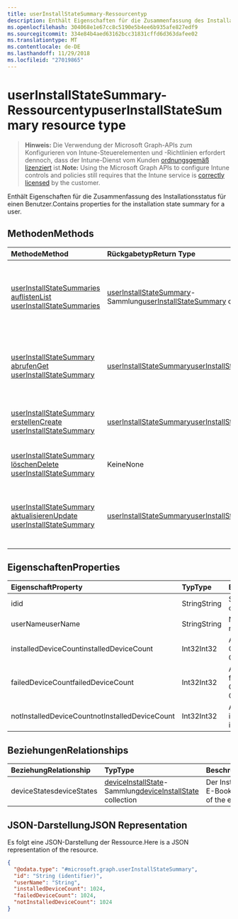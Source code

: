 ```yaml
---
title: userInstallStateSummary-Ressourcentyp
description: Enthält Eigenschaften für die Zusammenfassung des Installationsstatus für einen Benutzer.
ms.openlocfilehash: 304068e1e67cc8c5190e5b4ee6b935afe827edf9
ms.sourcegitcommit: 334e84b4aed63162bcc31831cffd6d363dafee02
ms.translationtype: MT
ms.contentlocale: de-DE
ms.lasthandoff: 11/29/2018
ms.locfileid: "27019865"
---
```

# <a name="userinstallstatesummary-resource-type"></a><span data-ttu-id="19dbc-103">userInstallStateSummary-Ressourcentyp</span><span class="sxs-lookup"><span data-stu-id="19dbc-103">userInstallStateSummary resource type</span></span>

> <span data-ttu-id="19dbc-104">**Hinweis:** Die Verwendung der Microsoft Graph-APIs zum Konfigurieren von Intune-Steuerelementen und -Richtlinien erfordert dennoch, dass der Intune-Dienst vom Kunden [ordnungsgemäß lizenziert](https://go.microsoft.com/fwlink/?linkid=839381) ist.</span><span class="sxs-lookup"><span data-stu-id="19dbc-104">**Note:** Using the Microsoft Graph APIs to configure Intune controls and policies still requires that the Intune service is [correctly licensed](https://go.microsoft.com/fwlink/?linkid=839381) by the customer.</span></span>

<span data-ttu-id="19dbc-105">Enthält Eigenschaften für die Zusammenfassung des Installationsstatus für einen Benutzer.</span><span class="sxs-lookup"><span data-stu-id="19dbc-105">Contains properties for the installation state summary for a user.</span></span>
## <a name="methods"></a><span data-ttu-id="19dbc-106">Methoden</span><span class="sxs-lookup"><span data-stu-id="19dbc-106">Methods</span></span>
|<span data-ttu-id="19dbc-107">Methode</span><span class="sxs-lookup"><span data-stu-id="19dbc-107">Method</span></span>|<span data-ttu-id="19dbc-108">Rückgabetyp</span><span class="sxs-lookup"><span data-stu-id="19dbc-108">Return Type</span></span>|<span data-ttu-id="19dbc-109">Beschreibung</span><span class="sxs-lookup"><span data-stu-id="19dbc-109">Description</span></span>|
|:---|:---|:---|
|[<span data-ttu-id="19dbc-110">userInstallStateSummaries auflisten</span><span class="sxs-lookup"><span data-stu-id="19dbc-110">List userInstallStateSummaries</span></span>](../api/intune-books-userinstallstatesummary-list.md)|<span data-ttu-id="19dbc-111">[userInstallStateSummary](../resources/intune-books-userinstallstatesummary.md)-Sammlung</span><span class="sxs-lookup"><span data-stu-id="19dbc-111">[userInstallStateSummary](../resources/intune-books-userinstallstatesummary.md) collection</span></span>|<span data-ttu-id="19dbc-112">Auflisten von Eigenschaften und Beziehungen der [userInstallStateSummary](../resources/intune-books-userinstallstatesummary.md)-Objekte.</span><span class="sxs-lookup"><span data-stu-id="19dbc-112">List properties and relationships of the [userInstallStateSummary](../resources/intune-books-userinstallstatesummary.md) objects.</span></span>|
|[<span data-ttu-id="19dbc-113">userInstallStateSummary abrufen</span><span class="sxs-lookup"><span data-stu-id="19dbc-113">Get userInstallStateSummary</span></span>](../api/intune-books-userinstallstatesummary-get.md)|[<span data-ttu-id="19dbc-114">userInstallStateSummary</span><span class="sxs-lookup"><span data-stu-id="19dbc-114">userInstallStateSummary</span></span>](../resources/intune-books-userinstallstatesummary.md)|<span data-ttu-id="19dbc-115">Lesen von Eigenschaften und Beziehungen des [userInstallStateSummary](../resources/intune-books-userinstallstatesummary.md)-Objekts.</span><span class="sxs-lookup"><span data-stu-id="19dbc-115">Read properties and relationships of the [userInstallStateSummary](../resources/intune-books-userinstallstatesummary.md) object.</span></span>|
|[<span data-ttu-id="19dbc-116">userInstallStateSummary erstellen</span><span class="sxs-lookup"><span data-stu-id="19dbc-116">Create userInstallStateSummary</span></span>](../api/intune-books-userinstallstatesummary-create.md)|[<span data-ttu-id="19dbc-117">userInstallStateSummary</span><span class="sxs-lookup"><span data-stu-id="19dbc-117">userInstallStateSummary</span></span>](../resources/intune-books-userinstallstatesummary.md)|<span data-ttu-id="19dbc-118">Erstellen eines neuen [userInstallStateSummary](../resources/intune-books-userinstallstatesummary.md)-Objekts.</span><span class="sxs-lookup"><span data-stu-id="19dbc-118">Create a new [userInstallStateSummary](../resources/intune-books-userinstallstatesummary.md) object.</span></span>|
|[<span data-ttu-id="19dbc-119">userInstallStateSummary löschen</span><span class="sxs-lookup"><span data-stu-id="19dbc-119">Delete userInstallStateSummary</span></span>](../api/intune-books-userinstallstatesummary-delete.md)|<span data-ttu-id="19dbc-120">Keine</span><span class="sxs-lookup"><span data-stu-id="19dbc-120">None</span></span>|<span data-ttu-id="19dbc-121">Löscht ein [UserInstallStateSummary](../resources/intune-books-userinstallstatesummary.md)-Objekt.</span><span class="sxs-lookup"><span data-stu-id="19dbc-121">Deletes a [userInstallStateSummary](../resources/intune-books-userinstallstatesummary.md).</span></span>|
|[<span data-ttu-id="19dbc-122">userInstallStateSummary aktualisieren</span><span class="sxs-lookup"><span data-stu-id="19dbc-122">Update userInstallStateSummary</span></span>](../api/intune-books-userinstallstatesummary-update.md)|[<span data-ttu-id="19dbc-123">userInstallStateSummary</span><span class="sxs-lookup"><span data-stu-id="19dbc-123">userInstallStateSummary</span></span>](../resources/intune-books-userinstallstatesummary.md)|<span data-ttu-id="19dbc-124">Aktualisieren der Eigenschaften eines [userInstallStateSummary](../resources/intune-books-userinstallstatesummary.md)-Objekts.</span><span class="sxs-lookup"><span data-stu-id="19dbc-124">Update the properties of a [userInstallStateSummary](../resources/intune-books-userinstallstatesummary.md) object.</span></span>|

## <a name="properties"></a><span data-ttu-id="19dbc-125">Eigenschaften</span><span class="sxs-lookup"><span data-stu-id="19dbc-125">Properties</span></span>
|<span data-ttu-id="19dbc-126">Eigenschaft</span><span class="sxs-lookup"><span data-stu-id="19dbc-126">Property</span></span>|<span data-ttu-id="19dbc-127">Typ</span><span class="sxs-lookup"><span data-stu-id="19dbc-127">Type</span></span>|<span data-ttu-id="19dbc-128">Beschreibung</span><span class="sxs-lookup"><span data-stu-id="19dbc-128">Description</span></span>|
|:---|:---|:---|
|<span data-ttu-id="19dbc-129">id</span><span class="sxs-lookup"><span data-stu-id="19dbc-129">id</span></span>|<span data-ttu-id="19dbc-130">String</span><span class="sxs-lookup"><span data-stu-id="19dbc-130">String</span></span>|<span data-ttu-id="19dbc-131">Schlüssel der Entität</span><span class="sxs-lookup"><span data-stu-id="19dbc-131">Key of the entity.</span></span>|
|<span data-ttu-id="19dbc-132">userName</span><span class="sxs-lookup"><span data-stu-id="19dbc-132">userName</span></span>|<span data-ttu-id="19dbc-133">String</span><span class="sxs-lookup"><span data-stu-id="19dbc-133">String</span></span>|<span data-ttu-id="19dbc-134">Name des Benutzers</span><span class="sxs-lookup"><span data-stu-id="19dbc-134">User name.</span></span>|
|<span data-ttu-id="19dbc-135">installedDeviceCount</span><span class="sxs-lookup"><span data-stu-id="19dbc-135">installedDeviceCount</span></span>|<span data-ttu-id="19dbc-136">Int32</span><span class="sxs-lookup"><span data-stu-id="19dbc-136">Int32</span></span>|<span data-ttu-id="19dbc-137">Anzahl der installierten Geräte</span><span class="sxs-lookup"><span data-stu-id="19dbc-137">Installed Device Count.</span></span>|
|<span data-ttu-id="19dbc-138">failedDeviceCount</span><span class="sxs-lookup"><span data-stu-id="19dbc-138">failedDeviceCount</span></span>|<span data-ttu-id="19dbc-139">Int32</span><span class="sxs-lookup"><span data-stu-id="19dbc-139">Int32</span></span>|<span data-ttu-id="19dbc-140">Anzahl der fehlgeschlagenen Geräte</span><span class="sxs-lookup"><span data-stu-id="19dbc-140">Failed Device Count.</span></span>|
|<span data-ttu-id="19dbc-141">notInstalledDeviceCount</span><span class="sxs-lookup"><span data-stu-id="19dbc-141">notInstalledDeviceCount</span></span>|<span data-ttu-id="19dbc-142">Int32</span><span class="sxs-lookup"><span data-stu-id="19dbc-142">Int32</span></span>|<span data-ttu-id="19dbc-143">Anzahl der nicht installierten Geräte</span><span class="sxs-lookup"><span data-stu-id="19dbc-143">Not installed device count.</span></span>|

## <a name="relationships"></a><span data-ttu-id="19dbc-144">Beziehungen</span><span class="sxs-lookup"><span data-stu-id="19dbc-144">Relationships</span></span>
|<span data-ttu-id="19dbc-145">Beziehung</span><span class="sxs-lookup"><span data-stu-id="19dbc-145">Relationship</span></span>|<span data-ttu-id="19dbc-146">Typ</span><span class="sxs-lookup"><span data-stu-id="19dbc-146">Type</span></span>|<span data-ttu-id="19dbc-147">Beschreibung</span><span class="sxs-lookup"><span data-stu-id="19dbc-147">Description</span></span>|
|:---|:---|:---|
|<span data-ttu-id="19dbc-148">deviceStates</span><span class="sxs-lookup"><span data-stu-id="19dbc-148">deviceStates</span></span>|<span data-ttu-id="19dbc-149">[deviceInstallState](../resources/intune-books-deviceinstallstate.md)-Sammlung</span><span class="sxs-lookup"><span data-stu-id="19dbc-149">[deviceInstallState](../resources/intune-books-deviceinstallstate.md) collection</span></span>|<span data-ttu-id="19dbc-150">Der Installationsstatus des E-Books.</span><span class="sxs-lookup"><span data-stu-id="19dbc-150">The install state of the eBook.</span></span>|

## <a name="json-representation"></a><span data-ttu-id="19dbc-151">JSON-Darstellung</span><span class="sxs-lookup"><span data-stu-id="19dbc-151">JSON Representation</span></span>
<span data-ttu-id="19dbc-152">Es folgt eine JSON-Darstellung der Ressource.</span><span class="sxs-lookup"><span data-stu-id="19dbc-152">Here is a JSON representation of the resource.</span></span>
<!-- {
  "blockType": "resource",
  "keyProperty": "id",
  "@odata.type": "microsoft.graph.userInstallStateSummary"
}
-->
``` json
{
  "@odata.type": "#microsoft.graph.userInstallStateSummary",
  "id": "String (identifier)",
  "userName": "String",
  "installedDeviceCount": 1024,
  "failedDeviceCount": 1024,
  "notInstalledDeviceCount": 1024
}
```



